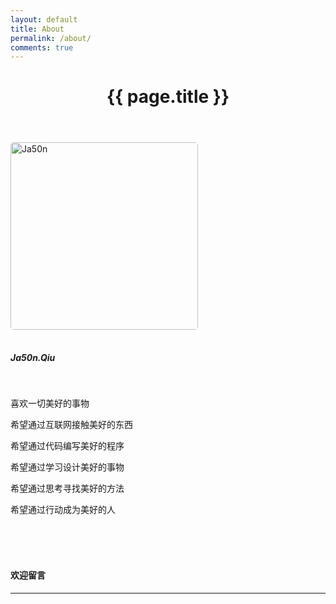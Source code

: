 ```yaml
---
layout: default
title: About
permalink: /about/
comments: true
---
```

<div class="post">
    <header class="post-header">
        <h1 class="post-title">{{ page.title }}</h1>
        <div class="divider"></div>
    </header>
</div>

<style type="text/css">
    p img{
        border-radius:5px;
        box-shadow:none;
        margin:0 0 16px 0;
        height:300px;
    }
</style>

<!-- 关于页面内容 -->

<!-- ![Ja50n](http://myulinkblog.oss-cn-shenzhen.aliyuncs.com/18-7-29/55632262.jpg) -->
![Ja50n](https://myulinkblog.oss-cn-shenzhen.aliyuncs.com/2018-10.jpg)

##### Ja50n.Qiu


<br>


喜欢一切美好的事物

希望通过互联网接触美好的东西

希望通过代码编写美好的程序

希望通过学习设计美好的事物

希望通过思考寻找美好的方法

希望通过行动成为美好的人


<br>
<br>
<br>

#### 欢迎留言

----